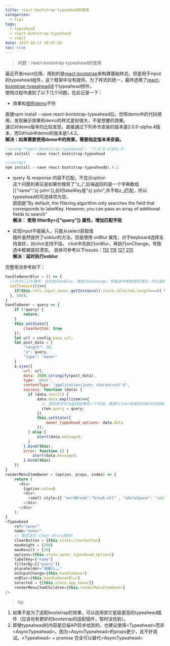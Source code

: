 ```yaml
---
title: react-bootstrap-typeahead的使用
categories:
  - tips
tags:
  - typeahead
  - react-bootstrap-typeahead
  - react
date: 2017-10-17 10:27:28
toc: true
---
```

> 问题：react-bootstrap-typeahead的使用

<!-- more -->

最近开发react应用，用到的是[react-bootstrap](https://react-bootstrap.github.io/components.html#)来构建基础样式。但是用于input的typeahead组件，这个框架中没有提供。为了样式的统一，最终选用了[react-bootstrap-typeahead](https://github.com/ericgio/react-bootstrap-typeahead)这个typeahead控件。   
使用过程中遇到了以下几个问题，在此记录一下：
* 效果和[控件demo](http://ericgio.github.io/react-bootstrap-typeahead/)不符

 直接npm install --save react-bootstrap-typeahead后，仿照demo中的代码使用，发现展示效果和demo的样式差别很大，不是想要的效果。   
 通过对demo版本的比较发现，直接通过下列命令安装的版本是2.0.0-alpha.4版本，而GitHub中demo的版本是1.4.2。  
 <b>解决：如果需要使用demo中的效果，需要指定版本来安装。</b>

```Javascript
//wrong:"react-bootstrap-typeahead": "^2.0.0-alpha.4"
npm install --save react-bootstrap-typeahead

//correct
npm install --save react-bootstrap-typeahead@1.4.2

```

* query 与 response 内容不匹配，不显示option  
这个问题的表征是如果你搜索了"z_j",后端返回的是一个字典数组[{"name":'zj-john'}],此时labelKey是"zj-john",并不和z_j匹配，所以typeahead的可选择项为空。  
原因是"By default, the filtering algorithm only searches the field that corresponds to labelKey. However, you can pass an array of additional fields to search"  
<b>解决： 使用 filterBy={["query"]} 属性，增加匹配字段</b>

* 实现input不能输入，只能从select获取值  
插件虽然提供了onblur的方法，但是使用 onBlur 属性，对于keyboard选择支持良好，对click支持不佳。 click中先执行onBlur，再执行onChange，导致选中框被提前清空。 具体可参考以下issues：[112](https://github.com/ericgio/react-bootstrap-typeahead/issues/112)
[119](https://github.com/ericgio/react-bootstrap-typeahead/issues/119)
[127](https://github.com/ericgio/react-bootstrap-typeahead/issues/127)
[210]( https://github.com/ericgio/react-bootstrap-typeahead/issues/210)  
<b>解决：延时执行onblur </b>  

完整用法参考如下：
```Javascript
handleOwnerBlur = () => {
  //对于click事件，会先执行onBlur，再执行onChange，导致选中框被提前清空。所以延时0.5s
  setTimeout(()=>{
    if(this.refs.input_owner.getInstance().state.selected.length===0) this.refs.input_owner.getInstance().clear();
  }, 500);
}
handleOwner = query => {
    if (!query) {
        return;
    }
    this.setState({
        clearbutton: true
    });
    let url = config.base_url;
    let post_data = {
        "length": 20,
        "q": query,
        "type": "owner"
    }
    $.ajax({
        url: url,
        data: JSON.stringify(post_data),
        type: 'post',
        contentType: "application/json; charset=utf-8",
        success: function (data) {
          if (data.result) {
              data.data.map((item)=>{
                // 把检索字作为返回结果的一个字段，使得filter检索的时候可以检索到
                item.query = query;
              })
              this.setState({
                  owner_typeahead_options: data.data
              });
          } else {
              alert(data.message);
          }
        }.bind(this),
        error: function () {
            alert(data.message);
        }.bind(this)
    })
}
renderMenuItemOwner = (option, props, index) => {
    return (
      <div>
        {option.value}
        <div>
          <small style={{ "wordBreak":"break-all" , "whiteSpace": "initial" }}>{option.name}</small>
        </div>
      </div>
    );
}
<Typeahead
    ref="owner"
    name="owner"
    // 是否显示 clear btn(x图标)
    clearButton = {this.state.clearbutton}
    maxHeight = {300}
    maxResult = {20}
    options={this.state.owner_typeahead_options}
    labelKey={"name"}
    filterBy={["query"]}
    placeholder="请输入……"
    onInputChange={this.handleOwner}
    onBlur={this.handleOwnerBlur}
    selected = {[this.state.app_owner]}
    renderMenuItemChildren={this.renderMenuItemOwner}
/>
```
>tip:
1. 如果不是为了适配bootstrap的效果，可以选用其它星级更高的typeahead插件（应该也有更好的bootstrap的适配插件，暂时没找到）。
2. 即使typeahead的内容是后端API异步给到的，也建议使用&lt;Typeahead>而非&lt;AsyncTypeahead>。因为&lt;AsyncTypeahead>的props更少，且不好调试。&lt;Typeahead> + promise 完全可以替代&lt;AsyncTypeahead>
